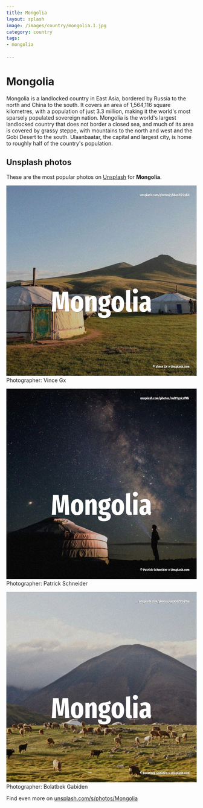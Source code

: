 ```yaml
---
title: Mongolia
layout: splash
image: /images/country/mongolia.1.jpg
category: country
tags:
- mongolia

---
```

# Mongolia

Mongolia  is a landlocked country in East Asia, bordered by Russia to the north and China to the 
south.
It covers an area of 1,564,116 square kilometres, with a population of just 3.3 million, making it 
the world's most sparsely populated sovereign nation.
Mongolia is the world's largest landlocked country that does not border a closed sea, and much of 
its area is covered by grassy steppe, with mountains to the north and west and the Gobi Desert to 
the south.
Ulaanbaatar, the capital and largest city, is home to roughly half of the country's population.

 
## Unsplash photos
These are the most popular photos on [Unsplash](https://unsplash.com) for **Mongolia**.
 
![Mongolia](/images/country/mongolia.1.jpg)
Photographer:  Vince Gx
 
![Mongolia](/images/country/mongolia.2.jpg)
Photographer:  Patrick Schneider
 
![Mongolia](/images/country/mongolia.3.jpg)
Photographer:  Bolatbek Gabiden
 
Find even more on [unsplash.com/s/photos/Mongolia](https://unsplash.com/s/photos/Mongolia)
 
